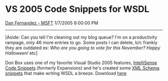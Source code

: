 <div id="page">

# VS 2005 Code Snippets for WSDL

[Dan Fernandez -
MSFT](https://social.msdn.microsoft.com/profile/Dan%20Fernandez%20-%20MSFT)
1/7/2005 6:00:00 PM

-----

<div id="content">

\[Aside: Can you tell I'm cleaning out my blog queue? I'm on a
productivity rampage, only 46 more entries to go. Some posts I can
delete, b/c frankly they are outdated ex: *Who are you going to vote for
this November?* *Happy Halloween\!* etc\]

Don Box uses one of my favorite Visual Studio 2005 features,
[IntelliSense Code
Snippets](http://msdn.microsoft.com/vcsharp/2005/overview/productivity/#expansions)
(formerly Expansions) and he's created some [XML Schema
snippets](http://pluralsight.com/blogs/dbox/archive/2004/11/13/3486.aspx) that
make writing WSDL a breeze. Download
[here](http://www.pluralsight.com/dbox/wsdlsnippets.zip)

</div>

</div>
